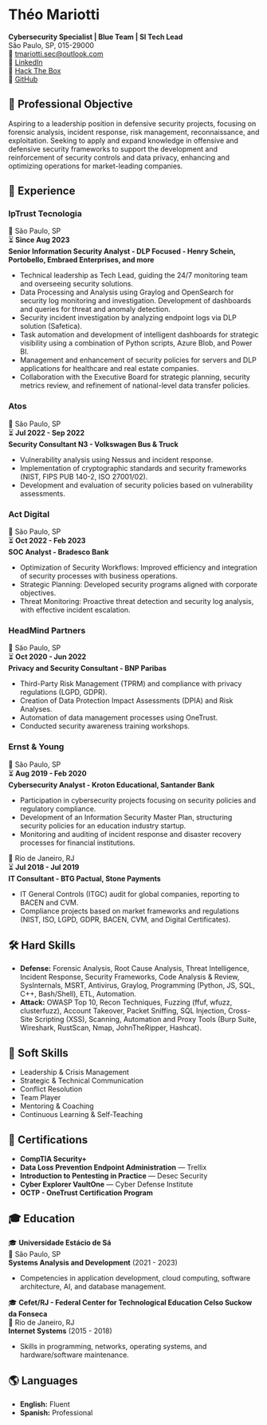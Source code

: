 # Théo Mariotti  
**Cybersecurity Specialist | Blue Team | SI Tech Lead**  
São Paulo, SP, 015-29000   
📧 [tmariotti.sec@outlook.com](mailto:tmariotti.sec@outlook.com)  
🔗 [LinkedIn](https://www.linkedin.com/in/theomariotti)  
🔗 [Hack The Box](https://ctf.hackthebox.com/user/profile/609892)  
🔗 [GitHub](https://github.com/TheoMariott1)  

## 🎯 Professional Objective  
Aspiring to a leadership position in defensive security projects, focusing on forensic analysis, incident response, risk management, reconnaissance, and exploitation. Seeking to apply and expand knowledge in offensive and defensive security frameworks to support the development and reinforcement of security controls and data privacy, enhancing and optimizing operations for market-leading companies.

## 💼 Experience  
### **IpTrust Tecnologia**  
📍 São Paulo, SP  
⏳ **Since Aug 2023**  
**Senior Information Security Analyst - DLP Focused - Henry Schein, Portobello, Embraed Enterprises, and more**  
- Technical leadership as Tech Lead, guiding the 24/7 monitoring team and overseeing security solutions.
- Data Processing and Analysis using Graylog and OpenSearch for security log monitoring and investigation. Development of dashboards and queries for threat and anomaly detection.
- Security incident investigation by analyzing endpoint logs via DLP solution (Safetica).
- Task automation and development of intelligent dashboards for strategic visibility using a combination of Python scripts, Azure Blob, and Power BI.
- Management and enhancement of security policies for servers and DLP applications for healthcare and real estate companies.
- Collaboration with the Executive Board for strategic planning, security metrics review, and refinement of national-level data transfer policies. 

### **Atos**  
📍 São Paulo, SP  
⏳ **Jul 2022 - Sep 2022**  
**Security Consultant N3 - Volkswagen Bus & Truck**  
- Vulnerability analysis using Nessus and incident response.  
- Implementation of cryptographic standards and security frameworks (NIST, FIPS PUB 140-2, ISO 27001/02).  
- Development and evaluation of security policies based on vulnerability assessments.  

### **Act Digital**  
📍 São Paulo, SP  
⏳ **Oct 2022 - Feb 2023**  
**SOC Analyst - Bradesco Bank**  
- Optimization of Security Workflows: Improved efficiency and integration of security processes with business operations.  
- Strategic Planning: Developed security programs aligned with corporate objectives.  
- Threat Monitoring: Proactive threat detection and security log analysis, with effective incident escalation.  

### **HeadMind Partners**  
📍 São Paulo, SP  
⏳ **Oct 2020 - Jun 2022**  
**Privacy and Security Consultant - BNP Paribas**  
- Third-Party Risk Management (TPRM) and compliance with privacy regulations (LGPD, GDPR).  
- Creation of Data Protection Impact Assessments (DPIA) and Risk Analyses.  
- Automation of data management processes using OneTrust.  
- Conducted security awareness training workshops.  

### **Ernst & Young**  
📍 São Paulo, SP  
⏳ **Aug 2019 - Feb 2020**  
**Cybersecurity Analyst - Kroton Educational, Santander Bank**  
- Participation in cybersecurity projects focusing on security policies and regulatory compliance.  
- Development of an Information Security Master Plan, structuring security policies for an education industry startup.  
- Monitoring and auditing of incident response and disaster recovery processes for financial institutions.  

📍 Rio de Janeiro, RJ  
⏳ **Jul 2018 - Jul 2019**  
**IT Consultant - BTG Pactual, Stone Payments**  
- IT General Controls (ITGC) audit for global companies, reporting to BACEN and CVM.
- Compliance projects based on market frameworks and regulations (NIST, ISO, LGPD, GDPR, BACEN, CVM, and Digital Certificates).

## 🛠️ Hard Skills  
- **Defense:** Forensic Analysis, Root Cause Analysis, Threat Intelligence, Incident Response, Security Frameworks, Code Analysis & Review, SysInternals, MSRT, Antivirus, Graylog, Programming (Python, JS, SQL, C++, Bash/Shell), ETL, Automation.  
- **Attack:** OWASP Top 10, Recon Techniques, Fuzzing (ffuf, wfuzz, clusterfuzz), Account Takeover, Packet Sniffing, SQL Injection, Cross-Site Scripting (XSS), Scanning, Automation and Proxy Tools (Burp Suite, Wireshark, RustScan, Nmap, JohnTheRipper, Hashcat).  

## 🌟 Soft Skills  
- Leadership & Crisis Management  
- Strategic & Technical Communication  
- Conflict Resolution
- Team Player
- Mentoring & Coaching  
- Continuous Learning & Self-Teaching  

## 📝 Certifications  
- **CompTIA Security+**  
- **Data Loss Prevention Endpoint Administration** — Trellix  
- **Introduction to Pentesting in Practice** — Desec Security  
- **Cyber Explorer VaultOne** — Cyber Defense Institute  
- **OCTP - OneTrust Certification Program**  

## 🎓 Education  
🎓 **Universidade Estácio de Sá**  
📍 São Paulo, SP  
**Systems Analysis and Development** (2021 - 2023)  
- Competencies in application development, cloud computing, software architecture, AI, and database management.  

🎓 **Cefet/RJ - Federal Center for Technological Education Celso Suckow da Fonseca**  
📍 Rio de Janeiro, RJ  
**Internet Systems** (2015 - 2018)  
- Skills in programming, networks, operating systems, and hardware/software maintenance.  

## 🌎 Languages  
- **English:** Fluent  
- **Spanish:** Professional  

